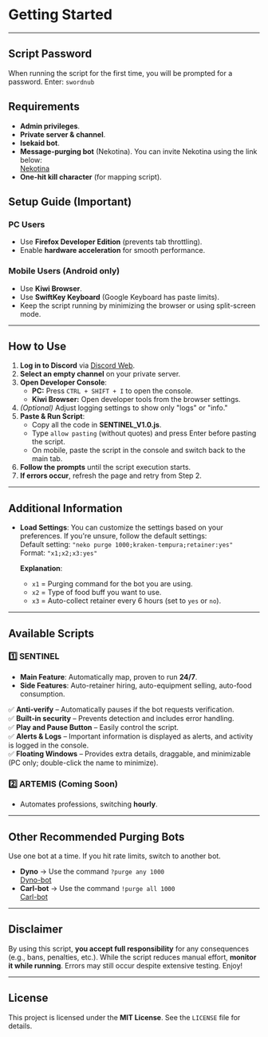 # **Getting Started**
---

## Script Password
When running the script for the first time, you will be prompted for a password.
Enter: `swordnub`

## **Requirements**
- **Admin privileges**.
- **Private server & channel**.
- **Isekaid bot**.
- **Message-purging bot** (Nekotina). You can invite Nekotina using the link below:  
  [Nekotina](https://top.gg/bot/429457053791158281)  
- **One-hit kill character** (for mapping script).

## **Setup Guide** (Important)
### **PC Users**
- Use **Firefox Developer Edition** (prevents tab throttling).
- Enable **hardware acceleration** for smooth performance.

### **Mobile Users** (Android only)
- Use **Kiwi Browser**.
- Use **SwiftKey Keyboard** (Google Keyboard has paste limits).
- Keep the script running by minimizing the browser or using split-screen mode.

---

## **How to Use**
1. **Log in to Discord** via [Discord Web](https://discord.com/app).
2. **Select an empty channel** on your private server.
3. **Open Developer Console**:
   - **PC:** Press `CTRL + SHIFT + I` to open the console.  
   - **Kiwi Browser:** Open developer tools from the browser settings.
4. *(Optional)* Adjust logging settings to show only "logs" or "info."
5. **Paste & Run Script**:
   - Copy all the code in **SENTINEL_V1.0.js**.
   - Type `allow pasting` (without quotes) and press Enter before pasting the script.
   - On mobile, paste the script in the console and switch back to the main tab.
6. **Follow the prompts** until the script execution starts.
7. **If errors occur**, refresh the page and retry from Step 2.

---

## **Additional Information**
- **Load Settings**: You can customize the settings based on your preferences. If you're unsure, follow the default settings:  
  Default setting: `"neko purge 1000;kraken-tempura;retainer:yes"`  
  Format: `"x1;x2;x3:yes"`

  **Explanation**:
  - `x1` = Purging command for the bot you are using.
  - `x2` = Type of food buff you want to use.
  - `x3` = Auto-collect retainer every 6 hours (set to `yes` or `no`).

---

## **Available Scripts**
### **1️⃣ SENTINEL**
- **Main Feature**: Automatically map, proven to run **24/7**.
- **Side Features**: Auto-retainer hiring, auto-equipment selling, auto-food consumption.

✅ **Anti-verify** – Automatically pauses if the bot requests verification.  
✅ **Built-in security** – Prevents detection and includes error handling.  
✅ **Play and Pause Button** – Easily control the script.  
✅ **Alerts & Logs** – Important information is displayed as alerts, and activity is logged in the console.  
✅ **Floating Windows** – Provides extra details, draggable, and minimizable (PC only; double-click the name to minimize).  

### **2️⃣ ARTEMIS** (Coming Soon)
- Automates professions, switching **hourly**.

---

## **Other Recommended Purging Bots**
Use one bot at a time. If you hit rate limits, switch to another bot.

- **Dyno** → Use the command `?purge any 1000`  
  [Dyno-bot](https://top.gg/bot/155149108183695360)  
- **Carl-bot** → Use the command `!purge all 1000`  
  [Carl-bot](https://top.gg/bot/235148962103951360)  

---

## **Disclaimer**
By using this script, **you accept full responsibility** for any consequences (e.g., bans, penalties, etc.). While the script reduces manual effort, **monitor it while running**. Errors may still occur despite extensive testing. Enjoy!

---

## **License**
This project is licensed under the **MIT License**. See the `LICENSE` file for details.

